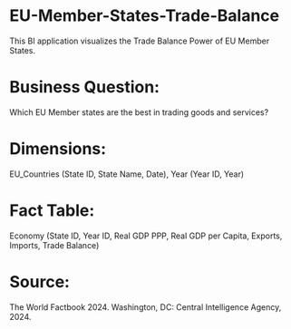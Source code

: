 # EU-Member-States-Trade-Balance
This BI application visualizes the Trade Balance Power of EU Member States. 



# Business Question:
Which EU Member states are the best in trading goods and services?

# Dimensions:
EU_Countries (State ID, State Name, Date), Year (Year ID, Year)

# Fact Table:
Economy (State ID, Year ID, Real GDP PPP, Real GDP per Capita, Exports, Imports, Trade Balance) 


# Source:
The World Factbook 2024. Washington, DC: Central Intelligence Agency, 2024.

